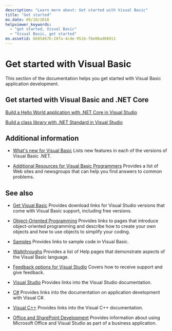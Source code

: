 ```yaml
---
description: "Learn more about: Get started with Visual Basic"
title: "Get started"
ms.date: 09/10/2018
helpviewer_keywords:
  - "get started, Visual Basic"
  - "Visual Basic, get started"
ms.assetid: 6685467b-28fa-4cde-9516-f0e00ad08911
---
```

# Get started with Visual Basic

This section of the documentation helps you get started with Visual Basic application development.

## Get started with Visual Basic and .NET Core

[Build a Hello World application with .NET Core in Visual Studio](../../core/tutorials/with-visual-studio.md)

[Build a class library with .NET Standard in Visual Studio](../../core/tutorials/library-with-visual-studio.md)

## Additional information

- [What's new for Visual Basic](../whats-new/index.md)
Lists new features in each of the versions of Visual Basic .NET.

- [Additional Resources for Visual Basic Programmers](additional-resources.md)
Provides a list of Web sites and newsgroups that can help you find answers to common problems.

## See also

- [Get Visual Basic](https://visualstudio.microsoft.com/downloads/?utm_medium=microsoft&utm_source=docs.microsoft.com&utm_campaign=inline+link&utm_content=download+vs2019)
Provides download links for Visual Studio versions that come with Visual Basic support, including free versions.

- [Object-Oriented Programming](../programming-guide/concepts/object-oriented-programming.md)
Provides links to pages that introduce object-oriented programming and describe how to create your own objects and how to use objects to simplify your coding.

- [Samples](https://github.com/dotnet/docs/tree/master/samples/snippets/visualbasic)
Provides links to sample code in Visual Basic.

- [Walkthroughs](../walkthroughs.md)
Provides a list of Help pages that demonstrate aspects of the Visual Basic language.

- [Feedback options for Visual Studio](/visualstudio/ide/feedback-options)
Covers how to receive support and give feedback.

- [Visual Studio](/visualstudio/)
Provides links into the Visual Studio documentation.

- [C#](../../csharp/index.yml)
Provides links into the documentation on application development with Visual C#.

- [Visual C++](/cpp/)
Provides links into the Visual C++ documentation.

- [Office and SharePoint Development](/visualstudio/vsto/office-and-sharepoint-development-in-visual-studio)
Provides information about using Microsoft Office and Visual Studio as part of a business application.
